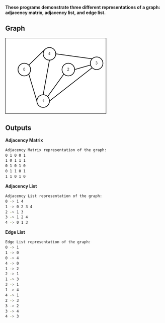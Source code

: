 <b>These programs demonstrate three different representations of a graph: adjacency matrix, adjacency list, and edge list.</b> <br>
## Graph
![Graph.png](https://github.com/Bhavik1603/Graph-Theory/blob/main/1.%20Graph%20Representation/Graph.png)
## Outputs
<b>Adjacency Matrix</b>
```bash
Adjacency Matrix representation of the graph:
0 1 0 0 1
1 0 1 1 1 
0 1 0 1 0
0 1 1 0 1
1 1 0 1 0
```

<b>Adjacency List</b>
```bash
Adjacency List representation of the graph:
0 -> 1 4
1 -> 0 2 3 4
2 -> 1 3
3 -> 1 2 4
4 -> 0 1 3
```
<b>Edge List</b>
```bash
Edge List representation of the graph:
0 -> 1
1 -> 0
0 -> 4
4 -> 0
1 -> 2
2 -> 1
1 -> 3
3 -> 1
1 -> 4
4 -> 1
2 -> 3
3 -> 2
3 -> 4
4 -> 3
```
